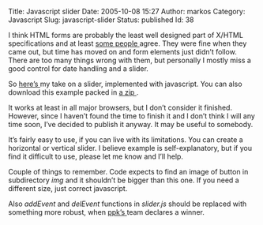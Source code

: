 Title: Javascript slider
Date: 2005-10-08 15:27
Author: markos
Category: Javascript
Slug: javascript-slider
Status: published
Id: 38

<html>
 <body>
  <div>
   <p>
    I think HTML forms  are probably the least well designed part of X/HTML specifications and at least
    <a href="http://www.whatwg.org/" title="Link to WHATWG">
     some people
    </a>
    agree. They were fine when they came out, but time has moved on and form elements just didn’t follow. There are too many things wrong with them, but personally I mostly miss a good control for date handling and a slider.
   </p>
   <p>
    So
    <a href="/examples/slider/index.html" title="Slider example">
     here’s
    </a>
    my take on a slider, implemented with javascript. You can also download this example packed in
    <a href="/examples/slider.zip">
     a zip
    </a>
    .
   </p>
   <p>
    It works at least in all major browsers, but I don’t consider it finished. However, since I haven’t found the time to finish it and I don’t think I will any time soon, I’ve decided to publish it anyway. It may be useful to somebody.
   </p>
   <p>
    It’s fairly easy to use, if you can live with its limitations. You can create a horizontal or vertical slider. I believe example is self-explanatory, but if you find it difficult to use, please let me know and I’ll help.
   </p>
   <p>
    Couple of things to remember. Code expects to find an image of button in subdirectory
    <em>
     img
    </em>
    and it shouldn’t be bigger than this one. If you need a different size, just correct javascript.
   </p>
   <p>
    Also
    <em>
     addEvent
    </em>
    and
    <em>
     delEvent
    </em>
    functions in
    <em>
     slider.js
    </em>
    should be replaced with something more robust, when
    <a href="http://www.quirksmode.org/blog/" title="PPK's blog">
     ppk’s
    </a>
    team declares a winner.
   </p>
  </div>
 </body>
</html>